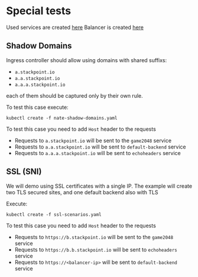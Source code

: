# Special tests

Used services are created [here](../backends/README.md)
Balancer is created [here](../balancer/README.md)

## Shadow Domains

Ingress controller should allow using domains with shared suffixs:

- `a.stackpoint.io`
- `a.a.stackpoint.io`
- `a.a.a.stackpoint.io`

each of them should be captured only by their own rule.

To test this case execute:

```
kubectl create -f nate-shadow-domains.yaml
```

To test this case you need to add `Host` header to the requests

- Requests to `a.stackpoint.io` will be sent to the `game2048` service
- Requests to `a.a.stackpoint.io` will be sent to `default-backend` service
- Requests to `a.a.a.stackpoint.io` will be sent to `echoheaders` service

## SSL (SNI)

We will demo using SSL certificates with a single IP.
The example will create two TLS secured sites, and one default backend also with TLS

Execute:
```
kubectl create -f ssl-scenarios.yaml
```

To test this case you need to add `Host` header to the requests

- Requests to `https://b.stackpoint.io` will be sent to the `game2048` service
- Requests to `https://b.b.stackpoint.io` will be sent to `echoheaders` service
- Requests to `https://<balancer-ip>` will be sent to `default-backend` service
